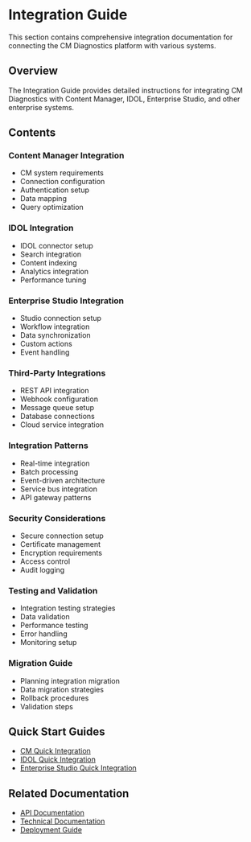 # Integration Guide

This section contains comprehensive integration documentation for connecting the CM Diagnostics platform with various systems.

## Overview

The Integration Guide provides detailed instructions for integrating CM Diagnostics with Content Manager, IDOL, Enterprise Studio, and other enterprise systems.

## Contents

### Content Manager Integration
- CM system requirements
- Connection configuration
- Authentication setup
- Data mapping
- Query optimization

### IDOL Integration
- IDOL connector setup
- Search integration
- Content indexing
- Analytics integration
- Performance tuning

### Enterprise Studio Integration
- Studio connection setup
- Workflow integration
- Data synchronization
- Custom actions
- Event handling

### Third-Party Integrations
- REST API integration
- Webhook configuration
- Message queue setup
- Database connections
- Cloud service integration

### Integration Patterns
- Real-time integration
- Batch processing
- Event-driven architecture
- Service bus integration
- API gateway patterns

### Security Considerations
- Secure connection setup
- Certificate management
- Encryption requirements
- Access control
- Audit logging

### Testing and Validation
- Integration testing strategies
- Data validation
- Performance testing
- Error handling
- Monitoring setup

### Migration Guide
- Planning integration migration
- Data migration strategies
- Rollback procedures
- Validation steps

## Quick Start Guides
- [CM Quick Integration](./cm-quick-start.md)
- [IDOL Quick Integration](./idol-quick-start.md)
- [Enterprise Studio Quick Integration](./studio-quick-start.md)

## Related Documentation
- [API Documentation](../api/README.md)
- [Technical Documentation](../technical/README.md)
- [Deployment Guide](../deployment/README.md)